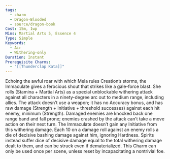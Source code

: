 ```yaml
---
tags:
  - charm
  - Dragon-Blooded
  - source/dragon-book
Cost: 15m, 1wp
Mins: Martial Arts 5, Essence 4
Type: Simple
Keywords:
  - Air
  - Withering-only
Duration: Instant
Prerequisite Charms:
  - "[[Thunderclap Kata]]"
---
```

Echoing the awful roar with which Mela rules Creation’s storms, the Immaculate gives a ferocious shout that strikes like a gale-force blast. She rolls (Stamina + Martial Arts) as a special unblockable withering attack against all characters in a ninety-degree arc out to medium range, including allies. The attack doesn’t use a weapon; it has no Accuracy bonus, and has raw damage (Strength + Initiative + threshold successes) against each hit enemy, minimum (Strength). Damaged enemies are knocked back one range band and fall prone; enemies crashed by the attack can’t take a move action on their next turn. The Immaculate doesn’t gain any Initiative from this withering damage. Each 10 on a damage roll against an enemy rolls a die of decisive bashing damage against him, ignoring Hardness. Spirits instead suffer dice of decisive damage equal to the total withering damage dealt to them, and can be struck even if dematerialized. This Charm can only be used once per scene, unless reset by incapacitating a nontrivial foe.